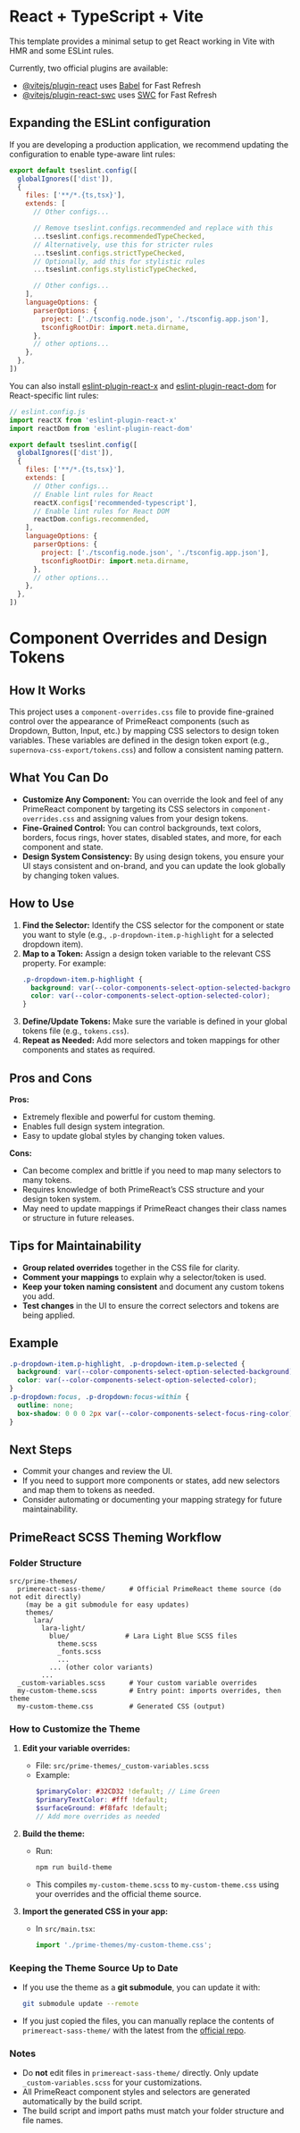 # React + TypeScript + Vite

This template provides a minimal setup to get React working in Vite with HMR and some ESLint rules.

Currently, two official plugins are available:

- [@vitejs/plugin-react](https://github.com/vitejs/vite-plugin-react/blob/main/packages/plugin-react) uses [Babel](https://babeljs.io/) for Fast Refresh
- [@vitejs/plugin-react-swc](https://github.com/vitejs/vite-plugin-react/blob/main/packages/plugin-react-swc) uses [SWC](https://swc.rs/) for Fast Refresh

## Expanding the ESLint configuration

If you are developing a production application, we recommend updating the configuration to enable type-aware lint rules:

```js
export default tseslint.config([
  globalIgnores(['dist']),
  {
    files: ['**/*.{ts,tsx}'],
    extends: [
      // Other configs...

      // Remove tseslint.configs.recommended and replace with this
      ...tseslint.configs.recommendedTypeChecked,
      // Alternatively, use this for stricter rules
      ...tseslint.configs.strictTypeChecked,
      // Optionally, add this for stylistic rules
      ...tseslint.configs.stylisticTypeChecked,

      // Other configs...
    ],
    languageOptions: {
      parserOptions: {
        project: ['./tsconfig.node.json', './tsconfig.app.json'],
        tsconfigRootDir: import.meta.dirname,
      },
      // other options...
    },
  },
])
```

You can also install [eslint-plugin-react-x](https://github.com/Rel1cx/eslint-react/tree/main/packages/plugins/eslint-plugin-react-x) and [eslint-plugin-react-dom](https://github.com/Rel1cx/eslint-react/tree/main/packages/plugins/eslint-plugin-react-dom) for React-specific lint rules:

```js
// eslint.config.js
import reactX from 'eslint-plugin-react-x'
import reactDom from 'eslint-plugin-react-dom'

export default tseslint.config([
  globalIgnores(['dist']),
  {
    files: ['**/*.{ts,tsx}'],
    extends: [
      // Other configs...
      // Enable lint rules for React
      reactX.configs['recommended-typescript'],
      // Enable lint rules for React DOM
      reactDom.configs.recommended,
    ],
    languageOptions: {
      parserOptions: {
        project: ['./tsconfig.node.json', './tsconfig.app.json'],
        tsconfigRootDir: import.meta.dirname,
      },
      // other options...
    },
  },
])
```

# Component Overrides and Design Tokens

## How It Works

This project uses a `component-overrides.css` file to provide fine-grained control over the appearance of PrimeReact components (such as Dropdown, Button, Input, etc.) by mapping CSS selectors to design token variables. These variables are defined in the design token export (e.g., `supernova-css-export/tokens.css`) and follow a consistent naming pattern.

## What You Can Do

- **Customize Any Component:** You can override the look and feel of any PrimeReact component by targeting its CSS selectors in `component-overrides.css` and assigning values from your design tokens.
- **Fine-Grained Control:** You can control backgrounds, text colors, borders, focus rings, hover states, disabled states, and more, for each component and state.
- **Design System Consistency:** By using design tokens, you ensure your UI stays consistent and on-brand, and you can update the look globally by changing token values.

## How to Use

1. **Find the Selector:** Identify the CSS selector for the component or state you want to style (e.g., `.p-dropdown-item.p-highlight` for a selected dropdown item).
2. **Map to a Token:** Assign a design token variable to the relevant CSS property. For example:
   ```css
   .p-dropdown-item.p-highlight {
     background: var(--color-components-select-option-selected-background);
     color: var(--color-components-select-option-selected-color);
   }
   ```
3. **Define/Update Tokens:** Make sure the variable is defined in your global tokens file (e.g., `tokens.css`).
4. **Repeat as Needed:** Add more selectors and token mappings for other components and states as required.

## Pros and Cons

**Pros:**
- Extremely flexible and powerful for custom theming.
- Enables full design system integration.
- Easy to update global styles by changing token values.

**Cons:**
- Can become complex and brittle if you need to map many selectors to many tokens.
- Requires knowledge of both PrimeReact’s CSS structure and your design token system.
- May need to update mappings if PrimeReact changes their class names or structure in future releases.

## Tips for Maintainability
- **Group related overrides** together in the CSS file for clarity.
- **Comment your mappings** to explain why a selector/token is used.
- **Keep your token naming consistent** and document any custom tokens you add.
- **Test changes** in the UI to ensure the correct selectors and tokens are being applied.

## Example

```css
.p-dropdown-item.p-highlight, .p-dropdown-item.p-selected {
  background: var(--color-components-select-option-selected-background);
  color: var(--color-components-select-option-selected-color);
}
.p-dropdown:focus, .p-dropdown:focus-within {
  outline: none;
  box-shadow: 0 0 0 2px var(--color-components-select-focus-ring-color);
}
```

## Next Steps
- Commit your changes and review the UI.
- If you need to support more components or states, add new selectors and map them to tokens as needed.
- Consider automating or documenting your mapping strategy for future maintainability.

## PrimeReact SCSS Theming Workflow

### Folder Structure

```
src/prime-themes/
  primereact-sass-theme/      # Official PrimeReact theme source (do not edit directly)
    (may be a git submodule for easy updates)
    themes/
      lara/
        lara-light/
          blue/              # Lara Light Blue SCSS files
            theme.scss
            _fonts.scss
            ...
          ... (other color variants)
        ...
  _custom-variables.scss      # Your custom variable overrides
  my-custom-theme.scss        # Entry point: imports overrides, then theme
  my-custom-theme.css         # Generated CSS (output)
```

### How to Customize the Theme

1. **Edit your variable overrides:**
   - File: `src/prime-themes/_custom-variables.scss`
   - Example:
     ```scss
     $primaryColor: #32CD32 !default; // Lime Green
     $primaryTextColor: #fff !default;
     $surfaceGround: #f8fafc !default;
     // Add more overrides as needed
     ```

2. **Build the theme:**
   - Run:
     ```sh
     npm run build-theme
     ```
   - This compiles `my-custom-theme.scss` to `my-custom-theme.css` using your overrides and the official theme source.

3. **Import the generated CSS in your app:**
   - In `src/main.tsx`:
     ```js
     import './prime-themes/my-custom-theme.css';
     ```

### Keeping the Theme Source Up to Date
- If you use the theme as a **git submodule**, you can update it with:
  ```sh
  git submodule update --remote
  ```
- If you just copied the files, you can manually replace the contents of `primereact-sass-theme/` with the latest from the [official repo](https://github.com/primefaces/primereact-sass-theme).

### Notes
- Do **not** edit files in `primereact-sass-theme/` directly. Only update `_custom-variables.scss` for your customizations.
- All PrimeReact component styles and selectors are generated automatically by the build script.
- The build script and import paths must match your folder structure and file names.
